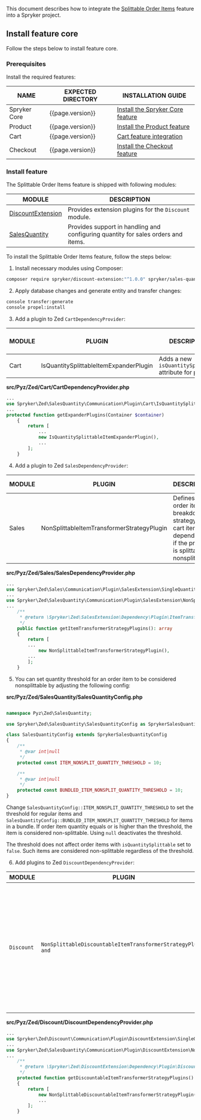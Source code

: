 

This document describes how to integrate the [Splittable Order Items](/docs/pbc/all/order-management-system/{{page.version}}/base-shop/order-management-feature-overview/splittable-order-items-overview.html) feature into a Spryker project.

## Install feature core

Follow the steps below to install feature core.

### Prerequisites

Install the required features:

| NAME         | EXPECTED DIRECTORY | INSTALLATION GUIDE                                                                                                                    |
|--------------|--------------------|--------------------------------------------------------------------------------------------------------------------------------------|
| Spryker Core | {{page.version}}   | [Install the Spryker Core feature](/docs/pbc/all/miscellaneous/{{page.version}}/install-and-upgrade/install-features/install-the-spryker-core-feature.html) |
| Product      | {{page.version}}   | [Install the Product feature](/docs/scos/dev/feature-integration-guides/{{page.version}}/product-feature-integration.html)           |
| Cart         | {{page.version}}   | [Cart feature integration](/docs/scos/dev/feature-integration-guides/{{page.version}}/cart-feature-integration.html)                 |
| Checkout     | {{page.version}}   | [Install the Checkout feature](/docs/scos/dev/feature-integration-guides/{{page.version}}/checkout-feature-integration.html)         |

### Install feature

The Splittable Order Items feature is shipped with following modules:

| MODULE | DESCRIPTION |
| --- | --- |
| [DiscountExtension](https://github.com/spryker/discount-extension) | Provides extension plugins for the `Discount` module. |
| [SalesQuantity](https://github.com/spryker/sales-quantity)| Provides support in handling and configuring quantity for sales orders and items. |

To install the Splittable Order Items feature, follow the steps below:

1. Install necessary modules using Composer:

```bash
composer require spryker/discount-extension:"^1.0.0" spryker/sales-quantity:"^3.4.0" --update-with-dependencies
```

2. Apply database changes and generate entity and transfer changes:

```bash
console transfer:generate
console propel:install
```

3. Add a plugin to Zed `CartDependencyProvider`:


| MODULE | PLUGIN | DESCRIPTION | METHOD IN DEPENDENCY PROVIDER |
| --- | --- | --- | --- |
| Cart | IsQuantitySplittableItemExpanderPlugin | Adds a new `isQuantitySplittable` attribute for products | `getExpanderPlugins` |

**src/Pyz/Zed/Cart/CartDependencyProvider.php**

```php
...
use Spryker\Zed\SalesQuantity\Communication\Plugin\Cart\IsQuantitySplittableItemExpanderPlugin;
...
protected function getExpanderPlugins(Container $container)
    {
        return [
            ...
            new IsQuantitySplittableItemExpanderPlugin(),
            ...
        ];
    }
```

4. Add a plugin to Zed `SalesDependencyProvider`:


| MODULE | PLUGIN | DESCRIPTION | METHOD IN DEPENDENCY PROVIDER |
| --- | --- | --- | --- |
| Sales | NonSplittableItemTransformerStrategyPlugin | Defines the order item's breakdown strategy for cart items depending on if the product is splittable or nonsplittable. | `getItemTransformerStrategyPlugins` |

**src/Pyz/Zed/Sales/SalesDependencyProvider.php**

```php
...
use Spryker\Zed\Sales\Communication\Plugin\SalesExtension\SingleQuantityBasedItemTransformerStrategyPlugin;
...
use Spryker\Zed\SalesQuantity\Communication\Plugin\SalesExtension\NonSplittableItemTransformerStrategyPlugin;
...   
    /**
     * @return \Spryker\Zed\SalesExtension\Dependency\Plugin\ItemTransformerStrategyPluginInterface[]
     */
    public function getItemTransformerStrategyPlugins(): array
    {
        return [
        ...    
			new NonSplittableItemTransformerStrategyPlugin(),
        ...    
        ];
    }
```

5. You can set quantity threshold for an order item to be considered nonsplittable by adjusting the following config:

**src/Pyz/Zed/SalesQuantity/SalesQuantityConfig.php**

```php

namespace Pyz\Zed\SalesQuantity;

use Spryker\Zed\SalesQuantity\SalesQuantityConfig as SprykerSalesQuantityConfig;

class SalesQuantityConfig extends SprykerSalesQuantityConfig
{
    /**
     * @var int|null
     */
    protected const ITEM_NONSPLIT_QUANTITY_THRESHOLD = 10;

    /**
     * @var int|null
     */
    protected const BUNDLED_ITEM_NONSPLIT_QUANTITY_THRESHOLD = 10;
}

```

Change `SalesQuantityConfig::ITEM_NONSPLIT_QUANTITY_THRESHOLD` to set the threshold for regular items and `SalesQuantityConfig::BUNDLED_ITEM_NONSPLIT_QUANTITY_THRESHOLD` for items in a bundle.
If order item quantity equals or is higher than the threshold, the item is considered non-splittable.
Using `null` deactivates the threshold.

The threshold does not affect order items with `isQuantitySplittable` set to `false`.
Such items are considered non-splittable regardless of the threshold.  


6. Add plugins to Zed `DiscountDependencyProvider`:


| MODULE | PLUGIN | DESCRIPTION | METHOD IN DEPENDENCY PROVIDER |
| --- | --- | --- | --- |
| `Discount` |`NonSplittableDiscountableItemTransformerStrategyPlugin and`  | Defines discountable item transformation strategy for splittable and non-splittable items to adjust the discount calculation item breakdown according to the corresponding order item breakdown. | `getDiscountableItemTransformerStrategyPlugins` |

**src/Pyz/Zed/Discount/DiscountDependencyProvider.php**

```php
...
use Spryker\Zed\Discount\Communication\Plugin\DiscountExtension\SingleQuantityBasedDiscountableItemTransformerStrategyPlugin;
...
use Spryker\Zed\SalesQuantity\Communication\Plugin\DiscountExtension\NonSplittableDiscountableItemTransformerStrategyPlugin;
...
    /**
     * @return \Spryker\Zed\DiscountExtension\Dependency\Plugin\DiscountableItemTransformerStrategyPluginInterface[]
     */
    protected function getDiscountableItemTransformerStrategyPlugins(): array
    {
        return [
            new NonSplittableDiscountableItemTransformerStrategyPlugin(),
            ...
        ];
    }
```
